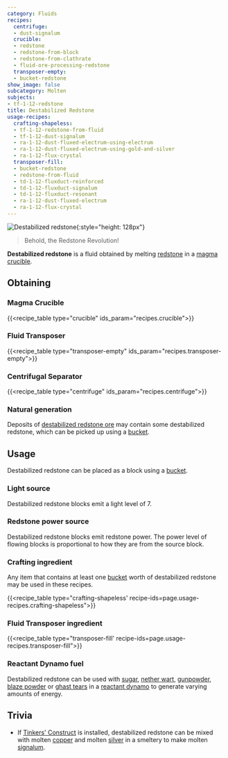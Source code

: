 ```yaml
---
category: Fluids
recipes:
  centrifuge:
  - dust-signalum
  crucible:
  - redstone
  - redstone-from-block
  - redstone-from-clathrate
  - fluid-ore-processing-redstone
  transposer-empty:
  - bucket-redstone
show_image: false
subcategory: Molten
subjects:
- tf-1-12-redstone
title: Destabilized Redstone
usage-recipes:
  crafting-shapeless:
  - tf-1-12-redstone-from-fluid
  - tf-1-12-dust-signalum
  - ra-1-12-dust-fluxed-electrum-using-electrum
  - ra-1-12-dust-fluxed-electrum-using-gold-and-silver
  - ra-1-12-flux-crystal
  transposer-fill:
  - bucket-redstone
  - redstone-from-fluid
  - td-1-12-fluxduct-reinforced
  - td-1-12-fluxduct-signalum
  - td-1-12-fluxduct-resonant
  - ra-1-12-dust-fluxed-electrum
  - ra-1-12-flux-crystal
---
```


![Destabilized redstone](/images/docs/1.12/thermal-foundation/destabilized-redstone.gif){:style="height: 128px"}

> Behold, the Redstone Revolution!


**Destabilized redstone** is a fluid obtained by melting
[redstone](https://minecraft.gamepedia.com/Redstone) in a [magma
crucible](../../thermal-expansion/magma-crucible/).


Obtaining
---------

### Magma Crucible
{{<recipe_table type="crucible" ids_param="recipes.crucible">}}

### Fluid Transposer
{{<recipe_table type="transposer-empty" ids_param="recipes.transposer-empty">}}

### Centrifugal Separator
{{<recipe_table type="centrifuge" ids_param="recipes.centrifuge">}}

### Natural generation
Deposits of [destabilized redstone ore](../destabilized-redstone-ore/) may
contain some destabilized redstone, which can be picked up using a
[bucket](https://minecraft.gamepedia.com/Bucket).


Usage
-----

Destabilized redstone can be placed as a block using a
[bucket](https://minecraft.gamepedia.com/Bucket).

### Light source
Destabilized redstone blocks emit a light level of 7.

### Redstone power source
Destabilized redstone blocks emit redstone power. The power level of flowing
blocks is proportional to how they are from the source block.

### Crafting ingredient
Any item that contains at least one
[bucket](https://minecraft.gamepedia.com/Bucket) worth of destabilized redstone
may be used in these recipes.

{{<recipe_table type="crafting-shapeless' recipe-ids=page.usage-recipes.crafting-shapeless">}}

### Fluid Transposer ingredient
{{<recipe_table type="transposer-fill' recipe-ids=page.usage-recipes.transposer-fill">}}

### Reactant Dynamo fuel
Destabilized redstone can be used with
[sugar](https://minecraft.gamepedia.com/Sugar), [nether
wart](https://minecraft.gamepedia.com/Nether_Wart),
[gunpowder](https://minecraft.gamepedia.com/Gunpowder), [blaze
powder](https://minecraft.gamepedia.com/Blaze_Powder) or [ghast
tears](https://minecraft.gamepedia.com/Ghast_Tear) in a [reactant
dynamo](../../thermal-expansion/reactant-dynamo/) to generate varying amounts of energy.


Trivia
------

* If [Tinkers'
  Construct](https://minecraft.curseforge.com/projects/tinkers-construct) is
  installed, destabilized redstone can be mixed with molten
  [copper](../copper-ingot/) and molten [silver](../silver-ingot/) in a
  smeltery to make molten [signalum](../signalum-ingot/).
